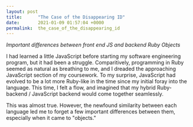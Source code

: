 ```yaml
---
layout: post
title:      "The Case of the Disappearing ID"
date:       2021-01-09 01:57:04 +0000
permalink:  the_case_of_the_disappearing_id
---
```


*Important differences between front end JS and backend Ruby Objects*


I had learned a little JavaScript before starting my software engineering program, but it had been a struggle. Comparitively, programming in Ruby seemed as natural as breathing to me, and I dreaded the approaching JavaScript section of my coursework. To my surprise, JavaScript had evolved to be a lot more Ruby-like in the time since my initial foray into the language. This time, I felt a flow, and imagined that my hybrid Ruby-backend / JavaScript backend would come together seamlessly.

This was almost true. However, the newfound similarity between each language led me to forget a few important differences between them, especially when it came to "objects."
